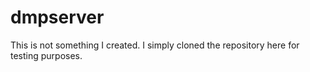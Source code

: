 # dmpserver

This is not something I created.  I simply cloned the repository here for testing purposes.
